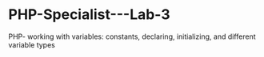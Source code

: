 # PHP-Specialist---Lab-3
PHP- working with variables: constants, declaring, initializing, and different variable types
